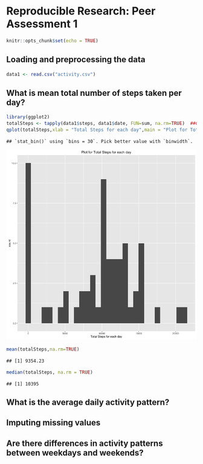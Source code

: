 # Reproducible Research: Peer Assessment 1


```r
knitr::opts_chunk$set(echo = TRUE)
```

## Loading and preprocessing the data

```r
data1 <- read.csv("activity.csv")
```

## What is mean total number of steps taken per day?

```r
library(ggplot2)
totalSteps <- tapply(data1$steps, data1$date, FUN=sum, na.rm=TRUE)  ##Calculate the total steps by date.
qplot(totalSteps,xlab = "Total Steps for each day",main = "Plot for Total Steps for each day")
```

```
## `stat_bin()` using `bins = 30`. Pick better value with `binwidth`.
```

![](PA1_template_files/figure-html/unnamed-chunk-2-1.png)<!-- -->


```r
mean(totalSteps,na.rm=TRUE)
```

```
## [1] 9354.23
```

```r
median(totalSteps, na.rm = TRUE)
```

```
## [1] 10395
```

## What is the average daily activity pattern?



## Imputing missing values



## Are there differences in activity patterns between weekdays and weekends?
